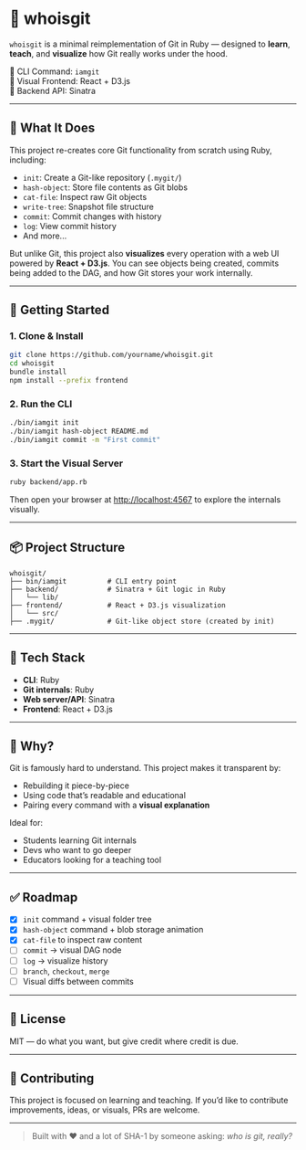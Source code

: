 # 🧠 whoisgit

`whoisgit` is a minimal reimplementation of Git in Ruby — designed to **learn**, **teach**, and **visualize** how Git really works under the hood.

🔧 CLI Command: `iamgit`  
🎨 Visual Frontend: React + D3.js  
🚀 Backend API: Sinatra

---

## 🧱 What It Does

This project re-creates core Git functionality from scratch using Ruby, including:

- `init`: Create a Git-like repository (`.mygit/`)
- `hash-object`: Store file contents as Git blobs
- `cat-file`: Inspect raw Git objects
- `write-tree`: Snapshot file structure
- `commit`: Commit changes with history
- `log`: View commit history
- And more...

But unlike Git, this project also **visualizes** every operation with a web UI powered by **React + D3.js**. You can see objects being created, commits being added to the DAG, and how Git stores your work internally.

---

## 🧪 Getting Started

### 1. Clone & Install

```bash
git clone https://github.com/yourname/whoisgit.git
cd whoisgit
bundle install
npm install --prefix frontend
```

### 2. Run the CLI

```bash
./bin/iamgit init
./bin/iamgit hash-object README.md
./bin/iamgit commit -m "First commit"
```

### 3. Start the Visual Server

```bash
ruby backend/app.rb
```

Then open your browser at [http://localhost:4567](http://localhost:4567) to explore the internals visually.

---

## 📦 Project Structure

```
whoisgit/
├── bin/iamgit          # CLI entry point
├── backend/            # Sinatra + Git logic in Ruby
│   └── lib/
├── frontend/           # React + D3.js visualization
│   └── src/
├── .mygit/             # Git-like object store (created by init)
```

---

## 🧩 Tech Stack

- **CLI**: Ruby 
- **Git internals**: Ruby
- **Web server/API**: Sinatra
- **Frontend**: React + D3.js

---

## 🧠 Why?

Git is famously hard to understand. This project makes it transparent by:

- Rebuilding it piece-by-piece
- Using code that’s readable and educational
- Pairing every command with a **visual explanation**

Ideal for:

- Students learning Git internals
- Devs who want to go deeper
- Educators looking for a teaching tool

---

## ✅ Roadmap

- [x] `init` command + visual folder tree
- [x] `hash-object` command + blob storage animation
- [x] `cat-file` to inspect raw content
- [ ] `commit` → visual DAG node
- [ ] `log` → visualize history
- [ ] `branch`, `checkout`, `merge`
- [ ] Visual diffs between commits

---

## 📝 License

MIT — do what you want, but give credit where credit is due.

---

## 🤝 Contributing

This project is focused on learning and teaching. If you’d like to contribute improvements, ideas, or visuals, PRs are welcome.

---

> Built with ❤️ and a lot of SHA-1 by someone asking: *who is git, really?*